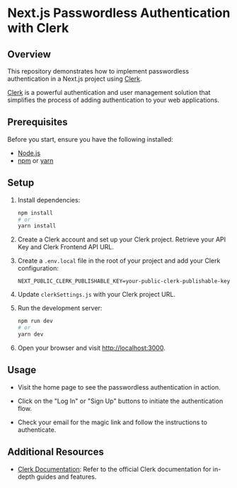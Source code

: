 
# Next.js Passwordless Authentication with Clerk

## Overview

This repository demonstrates how to implement passwordless authentication in a Next.js project using [Clerk](https://clerk.dev/).

[Clerk](https://clerk.dev/) is a powerful authentication and user management solution that simplifies the process of adding authentication to your web applications.

## Prerequisites

Before you start, ensure you have the following installed:

- [Node.js](https://nodejs.org/)
- [npm](https://www.npmjs.com/) or [yarn](https://yarnpkg.com/)

## Setup

1. Install dependencies:

   ```bash
   npm install
   # or
   yarn install
   ```

2. Create a Clerk account and set up your Clerk project. Retrieve your API Key and Clerk Frontend API URL.

3. Create a `.env.local` file in the root of your project and add your Clerk configuration:

   ```env
   NEXT_PUBLIC_CLERK_PUBLISHABLE_KEY=your-public-clerk-publishable-key
   ```

4. Update `clerkSettings.js` with your Clerk project URL.

5. Run the development server:

   ```bash
   npm run dev
   # or
   yarn dev
   ```

6. Open your browser and visit [http://localhost:3000](http://localhost:3000).

## Usage

- Visit the home page to see the passwordless authentication in action.

- Click on the "Log In" or "Sign Up" buttons to initiate the authentication flow.

- Check your email for the magic link and follow the instructions to authenticate.

## Additional Resources

- [Clerk Documentation](https://docs.clerk.dev/): Refer to the official Clerk documentation for in-depth guides and features.

